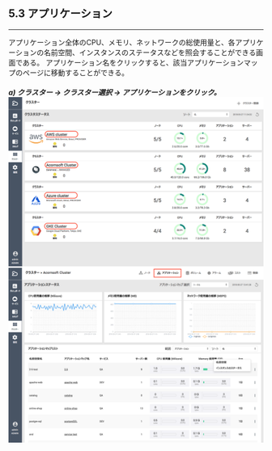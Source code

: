 ## 5.3 アプリケーション

---

アプリケーション全体のCPU、メモリ、ネットワークの総使用量と、各アプリケーションの名前空間、インスタンスのステータスなどを照会することができる画面である。 アプリケーション名をクリックすると、該当アプリケーションマップのページに移動することができる。

##### a\) クラスター → クラスター選択 → アプリケーションをクリック。![](/assets/JP/2.5/5.3_1.png)![](/assets/JP/2.5/5.3_2.png)



